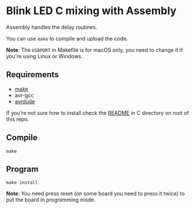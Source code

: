 # Blink LED C mixing with Assembly

Assembly handles the delay routines.

You can use `make` to compile and upload the code.

**Note**: The `USBPORT` in Makefile is for macOS only, you need to change it if you're using Linux or Windows.

## Requirements
 - [make](https://en.wikipedia.org/wiki/Make_(software))
 - avr-gcc
 - [avrdude](https://www.nongnu.org/avrdude/)

If you're not sure how to install check the [README](/C/Examples/Blink/README.md) in C directory on root of this repo.

## Compile

```
make
```

## Program

```
make install
```

**Note**: You need press reset (on some board you need to press it twice) to put the board in programming mode.

